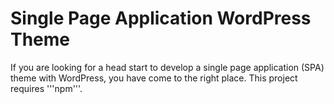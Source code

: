 Single Page Application WordPress Theme
=======================================

If you are looking for a head start to develop a single page application (SPA) theme with WordPress, you have come to the right place. This project requires '''npm'''.

